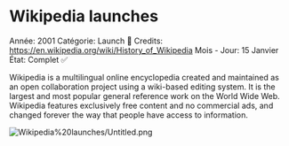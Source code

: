 # Wikipedia launches

Année: 2001
Catégorie: Launch 🚀
Credits: https://en.wikipedia.org/wiki/History_of_Wikipedia
Mois - Jour: 15 Janvier
État: Complet ✅

Wikipedia is a multilingual online encyclopedia created and maintained as an open collaboration project using a wiki-based editing system. It is the largest and most popular general reference work on the World Wide Web.  
Wikipedia features exclusively free content and no commercial ads, and changed forever the way that people have access to information.

![Wikipedia%20launches/Untitled.png](Wikipedia%20launches/Untitled.png)